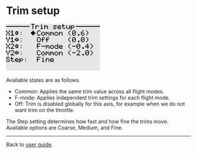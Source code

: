# Trim setup

<p align="left">
<img src="images/screenshots/trim_setup.png"/>
</p>

Available states are as follows.
- Common: Applies the same trim value across all flight modes.
- F-mode: Applies independent trim settings for each flight mode.
- Off:    Trim is disabled globally for this axis, for example when we do not want trim on the throttle.

The Step setting determines how fast and how fine the trims move. Available options are Coarse, Medium, and Fine. 

---

Back to [user guide](user_guide.md).